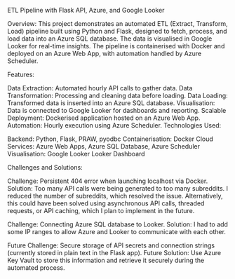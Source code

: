 ETL Pipeline with Flask API, Azure, and Google Looker

Overview:
This project demonstrates an automated ETL (Extract, Transform, Load) pipeline built using Python and Flask, designed to fetch, process, and load data into an Azure SQL database. The data is visualised in Google Looker for real-time insights. The pipeline is containerised with Docker and deployed on an Azure Web App, with automation handled by Azure Scheduler.

Features:

Data Extraction: Automated hourly API calls to gather data.
Data Transformation: Processing and cleaning data before loading.
Data Loading: Transformed data is inserted into an Azure SQL database.
Visualisation: Data is connected to Google Looker for dashboards and reporting.
Scalable Deployment: Dockerised application hosted on an Azure Web App.
Automation: Hourly execution using Azure Scheduler.
Technologies Used:

Backend: Python, Flask, PRAW, pyodbc
Containerisation: Docker
Cloud Services: Azure Web Apps, Azure SQL Database, Azure Scheduler
Visualisation: Google Looker
Looker Dashboard

Challenges and Solutions:

Challenge: Persistent 404 error when launching localhost via Docker.
Solution: Too many API calls were being generated to too many subreddits. I reduced the number of subreddits, which resolved the issue. Alternatively, this could have been solved using asynchronous API calls, threaded requests, or API caching, which I plan to implement in the future.

Challenge: Connecting Azure SQL database to Looker.
Solution: I had to add some IP ranges to allow Azure and Looker to communicate with each other.

Future Challenge: Secure storage of API secrets and connection strings (currently stored in plain text in the Flask app).
Future Solution: Use Azure Key Vault to store this information and retrieve it securely during the automated process.
